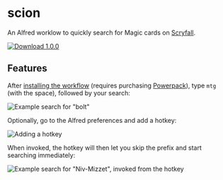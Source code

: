 # scion

An Alfred worklow to quickly search for Magic cards on [Scryfall](https://www.scryfall.com).

[![Download 1.0.0](https://img.shields.io/badge/download-v1.1.1-green.svg)](https://raw.githubusercontent.com/scryfall/scion/master/build/scryfall.alfredworkflow)

## Features

After [installing the workflow](https://www.alfredapp.com/blog/tips-and-tricks/tutorial-importing-and-setting-up-alfred-workflows/) (requires purchasing [Powerpack](https://www.alfredapp.com/powerpack/)), type `mtg ` (with the space), followed by your search:

![Example search for "bolt"](docs/screenshot-wo.png)

Optionally, go to the Alfred preferences and add a hotkey:

![Adding a hotkey](docs/hotkey.png)

When invoked, the hotkey will then let you skip the prefix and start searching immediately:

![Example search for "Niv-Mizzet", invoked from the hotkey](docs/screenshot-w.png)
